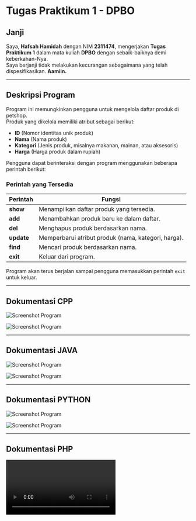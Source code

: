 # Tugas Praktikum 1 - DPBO

## **Janji**
Saya, **Hafsah Hamidah** dengan NIM **2311474**, mengerjakan **Tugas Praktikum 1** dalam mata kuliah **DPBO** dengan sebaik-baiknya demi keberkahan-Nya.  
Saya berjanji tidak melakukan kecurangan sebagaimana yang telah dispesifikasikan. **Aamiin.**  

---

## **Deskripsi Program**  
Program ini memungkinkan pengguna untuk mengelola daftar produk di petshop.  
Produk yang dikelola memiliki atribut sebagai berikut:  
- **ID** (Nomor identitas unik produk)  
- **Nama** (Nama produk)  
- **Kategori** (Jenis produk, misalnya makanan, mainan, atau aksesoris)  
- **Harga** (Harga produk dalam rupiah)  

Pengguna dapat berinteraksi dengan program menggunakan beberapa perintah berikut:  

### **Perintah yang Tersedia**  
| Perintah  | Fungsi |
|-----------|--------|
| **show**  | Menampilkan daftar produk yang tersedia. |
| **add**   | Menambahkan produk baru ke dalam daftar. |
| **del**   | Menghapus produk berdasarkan nama. |
| **update**| Memperbarui atribut produk (nama, kategori, harga). |
| **find**  | Mencari produk berdasarkan nama. |
| **exit**  | Keluar dari program. |

Program akan terus berjalan sampai pengguna memasukkan perintah `exit` untuk keluar.  

---

## **Dokumentasi CPP**
![Screenshot Program](CPP/Dokumentasi/1.png)

![Screenshot Program](CPP/Dokumentasi/2.png)

---

## **Dokumentasi JAVA**
![Screenshot Program](JAVA/Dokumentasi/j1.png)

![Screenshot Program](JAVA/Dokumentasi/j2.png)

---

## **Dokumentasi PYTHON**
![Screenshot Program](PYTHON/Dokumentasi/py1.png)

![Screenshot Program](PYTHON/Dokumentasi/py2.png)

---

## **Dokumentasi PHP**
![Screenshot Program](PHP/Dokumentasi/php1.mp4)


